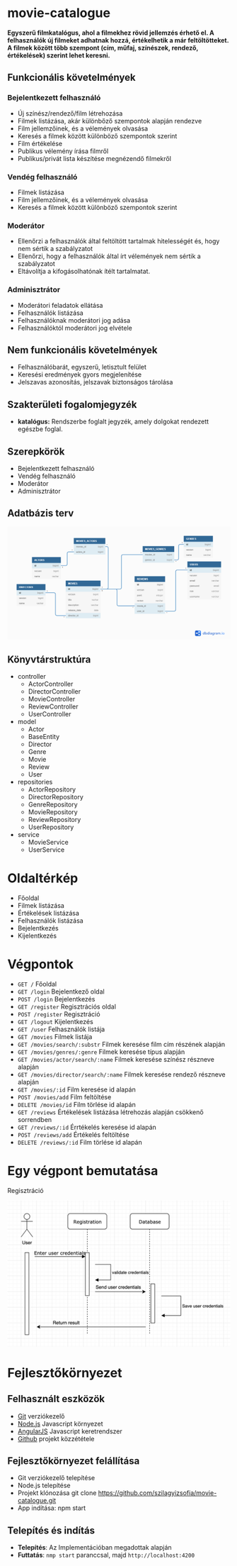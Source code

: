 # movie-catalogue

**Egyszerű filmkatalógus, ahol a filmekhez rövid jellemzés érhető el. A felhasználók új filmeket adhatnak hozzá, értékelhetik a már feltöltötteket. A filmek között több szempont (cím, műfaj, színészek, rendező, értékelések) szerint lehet keresni.** 

## Funkcionális követelmények

### Bejelentkezett felhasználó

- Új színész/rendező/film létrehozása
- Filmek listázása, akár különbőző szempontok alapján rendezve
- Film jellemzőinek, és a vélemények olvasása
- Keresés a filmek között különböző szempontok szerint
- Film értékelése
- Publikus vélemény írása filmről
- Publikus/privát lista készítése megnézendő filmekről
  
### Vendég felhasználó

- Filmek listázása
- Film jellemzőinek, és a vélemények olvasása
- Keresés a filmek között különböző szempontok szerint
  
### Moderátor

- Ellenőrzi a felhasználók által feltöltött tartalmak hitelességét és, hogy nem sértik a szabályzatot
- Ellenőrzi, hogy a felhasználók által írt vélemények nem sértik a szabályzatot
- Eltávolítja a kifogásolhatónak ítélt tartalmatat.
  
### Adminisztrátor

- Moderátori feladatok ellátása
- Felhasználók listázása
- Felhasználóknak moderátori jog adása
- Felhasználóktól moderátori jog elvétele
  
## Nem funkcionális követelmények

- Felhasználóbarát, egyszerű, letisztult felület
- Keresési eredmények gyors megjelenítése
- Jelszavas azonosítás, jelszavak biztonságos tárolása

## Szakterületi fogalomjegyzék

- **katalógus:** Rendszerbe foglalt jegyzék, amely dolgokat rendezett egészbe foglal.

## Szerepkörök

- Bejelentkezett felhasználó
- Vendég felhasználó
- Moderátor
- Adminisztrátor

## Adatbázis terv

![adatbazis terv](https://github.com/szilagyizsofia/movie-catalogue/blob/master/Untitled.png)

## Könyvtárstruktúra

- controller
  - ActorController
  - DirectorController
  - MovieController
  - ReviewController
  - UserController
- model
  - Actor
  - BaseEntity
  - Director
  - Genre
  - Movie
  - Review
  - User
- repositories
  - ActorRepository
  - DirectorRepository
  - GenreRepository
  - MovieRepository
  - ReviewRepository
  - UserRepository
- service
  - MovieService
  - UserService
  
# Oldaltérkép
* Főoldal
* Filmek listázása
* Értékelések listázása
* Felhasználók listázása
* Bejelentkezés
* Kijelentkezés

# Végpontok
* `GET /` Főoldal
* `GET /login`  Bejelentkező oldal
* `POST /login` Bejelentkezés
* `GET /register` Regisztrációs oldal
* `POST /register` Regisztráció
* `GET /logout` Kijelentkezés
* `GET /user` Felhasználók listája
* `GET /movies` Filmek listája
* `GET /movies/search/:substr` Filmek keresése film cím részének alapján
* `GET /movies/genres/:genre` Filmek keresése típus alapján
* `GET /movies/actor/search/:name` Filmek keresése színész részneve alapján
* `GET /movies/director/search/:name` Filmek keresése rendező részneve alapján
* `GET /movies/:id` Film keresése id alapán
* `POST /movies/add` Film feltöltése 
* `DELETE /movies/id` Film törlése id alapán
* `GET /reviews` Értékelések listázása létrehozás alapján csökkenő sorrendben
* `GET /reviews/:id` Érrtékelés keresése id alapán
* `POST /reviews/add` Értékelés feltöltése 
* `DELETE /reviews/:id` Film törlése id alapán

# Egy végpont bemutatása

Regisztráció

![aszekvencia diagram](https://github.com/szilagyizsofia/movie-catalogue/blob/master/sequencediagram.png)

# Fejlesztőkörnyezet

## Felhasznált eszközök
* [Git](https://git-scm.com/) verziókezelő
* [Node.js](https://nodejs.org/en/) Javascript környezet
* [AngularJS](https://angular.io/) Javascript keretrendszer
* [Github](https://github.com/) projekt közzététele

## Fejlesztőkörnyezet felállítása
* Git verziókezelő telepítése
* Node.js telepítése
* Projekt klónozása git clone https://github.com/szilagyizsofia/movie-catalogue.git
* App indítása: npm start

## Telepítés és indítás

* **Telepítés**: Az Implementációban megadottak alapján
* **Futtatás**: `nmp start` paranccsal, majd `http://localhost:4200`
